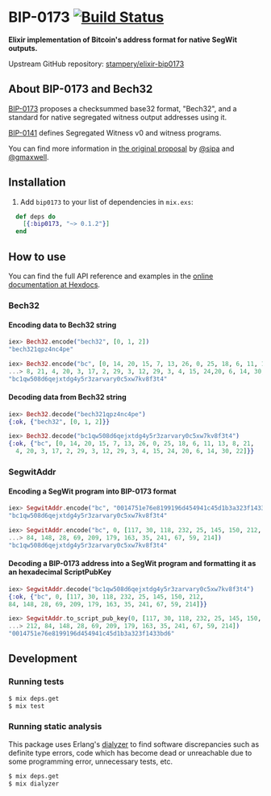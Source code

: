 # BIP-0173 [![Build Status](https://travis-ci.org/stampery/elixir-bip0173.svg?branch=master)](https://travis-ci.org/stampery/elixir-bip0173)

**Elixir implementation of Bitcoin's address format for native SegWit outputs.**

Upstream GitHub repository: [stampery/elixir-bip0173](https://github.com/stampery/elixir-bip0173)

## About BIP-0173 and Bech32

[BIP-0173](https://github.com/bitcoin/bips/blob/master/bip-0173.mediawiki) proposes a checksummed base32 format, "Bech32", and a standard for native segregated witness output addresses using it.

[BIP-0141](https://github.com/bitcoin/bips/blob/master/bip-0141.mediawiki) defines Segregated Witness v0 and witness programs.

You can find more information in [the original proposal](https://github.com/bitcoin/bips/blob/master/bip-0173.mediawiki) by [@sipa](https://github.com/sipa) and [@gmaxwell](https://github.com/gmaxwell).

## Installation

  1. Add `bip0173` to your list of dependencies in `mix.exs`:

```elixir
  def deps do
    [{:bip0173, "~> 0.1.2"}]
  end
```

## How to use

You can find the full API reference and examples in the [online documentation at Hexdocs](https://hexdocs.pm/bip0173/api-reference.html).

### Bech32

#### Encoding data to Bech32 string
```elixir
iex> Bech32.encode("bech32", [0, 1, 2])
"bech321qpz4nc4pe"
```
```elixir
iex> Bech32.encode("bc", [0, 14, 20, 15, 7, 13, 26, 0, 25, 18, 6, 11, 13,
...> 8, 21, 4, 20, 3, 17, 2, 29, 3, 12, 29, 3, 4, 15, 24,20, 6, 14, 30, 22])
"bc1qw508d6qejxtdg4y5r3zarvary0c5xw7kv8f3t4"
```

#### Decoding data from Bech32 string
```elixir
iex> Bech32.decode("bech321qpz4nc4pe")
{:ok, {"bech32", [0, 1, 2]}}
```
``` elixir
iex> Bech32.decode("bc1qw508d6qejxtdg4y5r3zarvary0c5xw7kv8f3t4")
{:ok, {"bc", [0, 14, 20, 15, 7, 13, 26, 0, 25, 18, 6, 11, 13, 8, 21,
  4, 20, 3, 17, 2, 29, 3, 12, 29, 3, 4, 15, 24, 20, 6, 14, 30, 22]}}
```

### SegwitAddr

#### Encoding a SegWit program into BIP-0173 format
```elixir
iex> SegwitAddr.encode("bc", "0014751e76e8199196d454941c45d1b3a323f1433bd6")
"bc1qw508d6qejxtdg4y5r3zarvary0c5xw7kv8f3t4"
```
```elixir
iex> SegwitAddr.encode("bc", 0, [117, 30, 118, 232, 25, 145, 150, 212,
...> 84, 148, 28, 69, 209, 179, 163, 35, 241, 67, 59, 214])
"bc1qw508d6qejxtdg4y5r3zarvary0c5xw7kv8f3t4"
```

#### Decoding a BIP-0173 address into a SegWit program and formatting it as an hexadecimal ScriptPubKey
```elixir
iex> SegwitAddr.decode("bc1qw508d6qejxtdg4y5r3zarvary0c5xw7kv8f3t4")
{:ok, {"bc", 0, [117, 30, 118, 232, 25, 145, 150, 212,
84, 148, 28, 69, 209, 179, 163, 35, 241, 67, 59, 214]}}
```
```elixir
iex> SegwitAddr.to_script_pub_key(0, [117, 30, 118, 232, 25, 145, 150,
...> 212, 84, 148, 28, 69, 209, 179, 163, 35, 241, 67, 59, 214])
"0014751e76e8199196d454941c45d1b3a323f1433bd6"
```

## Development

### Running tests
```bash
$ mix deps.get
$ mix test
```

### Running static analysis

This package uses Erlang's [dialyzer](http://erlang.org/doc/man/dialyzer.html) to find software discrepancies such as definite type errors, code which has become dead or unreachable due to some programming error, unnecessary tests, etc.

```bash
$ mix deps.get
$ mix dialyzer
```
